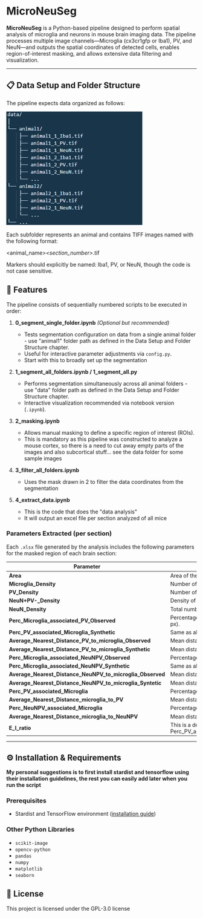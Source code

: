 # MicroNeuSeg

**MicroNeuSeg** is a Python-based pipeline designed to perform spatial analysis of microglia and neurons in mouse brain imaging data. The pipeline processes multiple image channels—Microglia (cx3cr1gfp or Iba1), PV, and NeuN—and outputs the spatial coordinates of detected cells, enables region-of-interest masking, and allows extensive data filtering and visualization.

---

## 📋 Data Setup and Folder Structure

The pipeline expects data organized as follows:

![alt text](./image.png)

Each subfolder represents an animal and contains TIFF images named with the following format:

<animal_name>_<section_number>_<marker>.tif

Markers should explicitly be named: Iba1, PV, or NeuN, though the code is not case sensitive.

## 🚀 Features


The pipeline consists of sequentially numbered scripts to be executed in order:

1. **0_segment_single_folder.ipynb** *(Optional but recommended)*
   - Tests segmentation configuration on data from a single animal folder - use "animal1" folder path as defined in the Data Setup and Folder Structure chapter.
   - Useful for interactive parameter adjustments via `config.py`.
   - Start with this to broadly set up the segmentation

2. **1_segment_all_folders.ipynb / 1_segment_all.py**
   - Performs segmentation simultaneously across all animal folders - use "data" folder path as defined in the Data Setup and Folder Structure chapter.
   - Interactive visualization recommended via notebook version (`.ipynb`).

3. **2_masking.ipynb**
   - Allows manual masking to define a specific region of interest (ROIs).
   - This is mandatory as this pipeline was constructed to analyze a mouse cortex, so there is a need to cut away empty parts of the images and also subcortical stuff... see the data folder for some sample images

4. **3_filter_all_folders.ipynb** 
   - Uses the mask drawn in 2 to filter the data coordinates from the segmentation

5. **4_extract_data.ipynb** 
   - This is the code that does the "data analysis"
   - It will output an excel file per section analyzed of all mice
### Parameters Extracted (per section)

Each `.xlsx` file generated by the analysis includes the following parameters for the masked region of each brain section:

| Parameter | Description |
|----------|-------------|
| **Area** | Area of the manually defined region of interest (ROI) in mm². |
| **Microglia_Density** | Number of Iba1⁺ microglia per mm² within the ROI. |
| **PV_Density** | Number of PV⁺ interneurons per mm² within the ROI. |
| **NeuN+PV-_Density** | Density of NeuN⁺ PV⁻ cells. |
| **NeuN_Density** | Total number of NeuN⁺ neurons per mm². |
| **Perc_Microglia_associated_PV_Observed** | Percentage of PV⁺ cells with at least one microglia within the specified threshold distance (e.g., 15 px). |
| **Perc_PV_associated_Microglia_Synthetic** | Same as above, but using a synthetic distribution of microglia to test for spatial association. |
| **Average_Nearest_Distance_PV_to_microglia_Observed** | Mean distance (in µm) between each PV⁺ cell and its closest microglia. |
| **Average_Nearest_Distance_PV_to_microglia_Synthetic** | Mean distance (in µm) for the same analysis using synthetic microglia coordinates. |
| **Perc_Microglia_associated_NeuNPV_Observed** | Percentage of NeuN⁺PV⁻ cells with at least one microglia within threshold. |
| **Perc_Microglia_associated_NeuNPV_Synthetic** | Same as above, with synthetic microglia coordinates. |
| **Average_Nearest_Distance_NeuNPV_to_microglia_Observed** | Mean distance (in µm) between each NeuN⁺PV⁻ cell and its closest microglia. |
| **Average_Nearest_Distance_NeuNPV_to_microglia_Syntetic** | Mean distance (in µm) for the same using bootstrapped coordinates. |
| **Perc_PV_associated_Microglia** | Percentage of Iba1⁺ cells that are close (within threshold) to at least one PV⁺ cell. |
| **Average_Nearest_Distance_microglia_to_PV** | Mean distance (in µm) between Iba1⁺ cells and their closest PV⁺ cell. |
| **Perc_NeuNPV_associated_Microglia** | Percentage of Iba1⁺ cells close to at least one NeuN⁺PV⁻ cell. |
| **Average_Nearest_Distance_microglia_to_NeuNPV** | Mean distance (in µm) between Iba1⁺ cells and their closest NeuN⁺PV⁻ cell. |
| **E_I_ratio** | This is a derivative parameters which is (Perc_NeuNPV_associated_Microglia-Perc_PV_associated_Microglia)/(Perc_NeuNPV_associated_Microglia+Perc_PV_associated_Microglia) |

---

## ⚙️ Installation & Requirements
**My personal suggestions is to first install stardist and tensorflow using their installation guidelines, the rest you can easily add later when you run the script**

### Prerequisites

- Stardist and TensorFlow environment ([installation guide](https://github.com/stardist/stardist))

### Other Python Libraries

- `scikit-image`
- `opencv-python`
- `pandas`
- `numpy`
- `matplotlib`
- `seaborn`

## 📄 License
This project is licensed under the GPL-3.0 license
